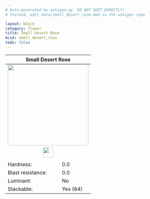 ```yaml
---
# Auto-generated by wikigen.py. DO NOT EDIT DIRECTLY!
# Instead, edit data/small_desert_rose.mmd in the wikigen repo

layout: block
category: flower
title: Small Desert Rose
mcid: small_desert_rose
todo: false
---
```


<table class="block-info"><thead><tr>
<th colspan=2>Small Desert Rose</th>
</tr></thead><tbody><tr>
<tr><td colspan=2 style="text-align:center"><img src="/allotment/img/textures/allotment/small_desert_rose.png" width="256" height="256" alt="" class="preview-icon"></td></tr>
<tr><td colspan=2 style="text-align:center"><img src="/allotment/img/inventory_textures/allotment/small_desert_rose.png" width="32" height="32" alt="" class="inventory-icon"></td></tr>
<tr><td colspan=2 style="text-align:center"><span class="tool-info tool-none tool-level-0" title="Does not require or break faster with any tool"></span></td></tr>
<tr><td>Hardness:</td><td>0.0</td></tr>
<tr><td>Blast resistance:</td><td>0.0</td></tr>
<tr><td>Luminant:</td><td>No</td></tr>
<tr><td>Stackable:</td><td>Yes (64)</td></tr>
</tr></tbody></table>

